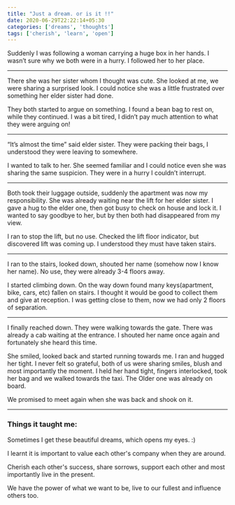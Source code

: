```yaml
---
title: "Just a dream. or is it !!"
date: 2020-06-29T22:22:14+05:30
categories: ['dreams', 'thoughts']
tags: ['cherish', 'learn', 'open']
---
```


Suddenly I was following a woman carrying a huge box in her hands.
I wasn’t sure why we both were in a hurry. I followed her to her place.

***

There she was her sister whom I thought was cute.
She looked at me, we were sharing a surprised look.
I could notice she was a little frustrated over something her elder sister had done.

They both started to argue on something. I found a bean bag to rest on, while they continued.
I was a bit tired, I didn’t pay much attention to what they were arguing on!

***

“It’s almost the time” said elder sister.
They were packing their bags, I understood they were leaving to somewhere.

I wanted to talk to her. She seemed familiar and I could notice even she was sharing the same suspicion.
They were in a hurry I couldn’t interrupt.

***

Both took their luggage outside, suddenly the apartment was now my responsibility.
She was already waiting near the lift for her elder sister. I gave a hug to the elder one, then got busy to check on house and lock it.
I wanted to say goodbye to her, but by then both had disappeared from my view.

I ran to stop the lift, but no use.
Checked the lift floor indicator, but discovered lift was coming up.
I understood they must have taken stairs.

***

I ran to the stairs, looked down, shouted her name (somehow now I know her name).
No use, they were already 3-4 floors away.

I started climbing down. On the way down found many keys(apartment, bike, cars, etc) fallen on stairs.
I thought it would be good to collect them and give at reception.
I was getting close to them, now we had only 2 floors of separation.

***

I finally reached down. They were walking towards the gate. There was already a cab waiting at the entrance.
I shouted her name once again and fortunately she heard this time.

She smiled, looked back and started running towards me.
I ran and hugged her tight. I never felt so grateful, both of us were sharing smiles, blush and most importantly the moment.
I held her hand tight, fingers interlocked, took her bag and we walked towards the taxi. The Older one was already on board.

We promised to meet again when she was back and shook on it.

---

### Things it taught me:

Sometimes I get these beautiful dreams, which opens my eyes. :)

I learnt it is important to value each other's company when they are around.

Cherish each other's success, share sorrows, support each other and most importantly live in the present.

We have the power of what we want to be, live to our fullest and influence others too.


